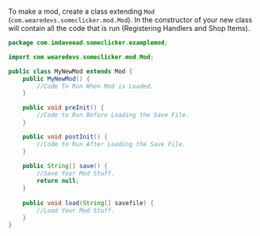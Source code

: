 To make a mod, create a class extending `Mod` (`com.wearedevs.someclicker.mod.Mod`). In the constructor of your new class will contain all the code that is run (Registering Handlers and Shop Items).

```java
package com.imdaveead.someclicker.examplemod;

import com.wearedevs.someclicker.mod.Mod;

public class MyNewMod extends Mod {
	public MyNewMod() {
		//Code To Run When Mod is Loaded.
	}

	public void preInit() {
		//Code to Run Before Loading the Save File.
	}

	public void postInit() {
		//Code to Run After Loading the Save File.
	}
	
	public String[] save() {
		//Save Your Mod Stuff.
		return null;
	}
	
	public void load(String[] savefile) {
		//Load Your Mod Stuff.
	}
}
```
